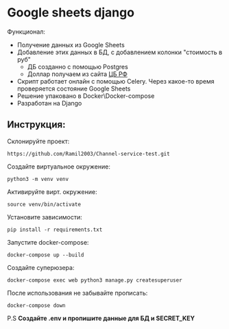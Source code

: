 # Google sheets django

Функционал:

- Получение данных из Google Sheets
- Добавление этих данных в БД, с добавлением колонки "стоимость в руб"
  - ДБ созданно с помощью Postgres
  - Доллар получаем из сайта [ЦБ РФ](https://www.cbr.ru/scripts/XML_daily.asp)
- Скрипт работает онлайн с помощью Celery. Через какое-то время проверяется состояние Google Sheets
- Решение упаковано в Docker\Docker-compose
- Разработан на Django

## Инструкция:

Склонируйте проект:
```
https://github.com/Ramil2003/Channel-service-test.git
```

Создайте виртуальное окружение:
```
python3 -m venv venv
```

Активируйте вирт. окружение:
```
source venv/bin/activate
```

Установите зависимости:
```
pip install -r requirements.txt
```

Запустите docker-compose:
```
docker-compose up --build
```

Создайте суперюзера:
```
docker-compose exec web python3 manage.py createsuperuser
```

После использования не забывайте прописать:
```
docker-compose down
```

P.S **Создайте .env и пропишите данные для БД и SECRET_KEY**
